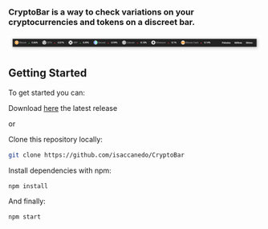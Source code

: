 ### CryptoBar is a way to check variations on your cryptocurrencies and tokens on a discreet bar.
![Pic1](src/assets/product/cryptobar.png)

## Getting Started

To get started you can:

Download [here](https://github.com/isaccanedo/CryptoBar) the latest release

or

Clone this repository locally:

``` bash
git clone https://github.com/isaccanedo/CryptoBar
```

Install dependencies with npm:

``` bash
npm install
```

And finally:

```
npm start  
```
